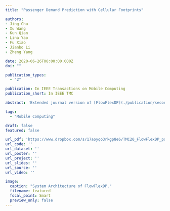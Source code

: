 ```yaml
---
title: "Passenger Demand Prediction with Cellular Footprints"

authors:
- Jing Chu
- Xu Wang
- Kun Qian
- Lina Yao
- Fu Xiao
- Jianbo Li
- Zheng Yang

date: 2020-06-26T00:00:00.000Z
doi: ""

publication_types:
  - "2"

publication: In IEEE Transactions on Mobile Computing
publication_short: In IEEE TMC

abstract: 'Extended journal version of [FlowFlexDP](./publication/secon18flowflexdp/).'

tags:
  - "Mobile Computing"

draft: false
featured: false

url_pdf: 'https://www.dropbox.com/s/17aoyqo3rkgp8e6/TMC20_FlowFlexDP_paper.pdf?dl=0'
url_code: ''
url_dataset: ''
url_poster: ''
url_project: ''
url_slides: ''
url_source: ''
url_video: ''

image:
  caption: "System Architecture of FlowFlexDP."
  filename: featured
  focal_point: Smart
  preview_only: false
---
```

